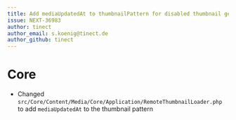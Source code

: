 ```yaml
---
title: Add mediaUpdatedAt to thumbnailPattern for disabled thumbnail generation
issue: NEXT-36983
author: tinect
author_email: s.koenig@tinect.de
author_github: tinect
---
```


# Core
* Changed `src/Core/Content/Media/Core/Application/RemoteThumbnailLoader.php` to add `mediaUpdatedAt` to the thumbnail pattern
